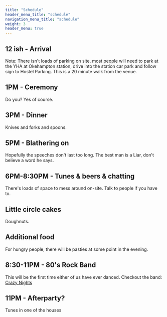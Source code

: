 ```yaml
---
title: "Schedule"
header_menu_title: "schedule"
navigation_menu_title: "schedule"
weight: 3
header_menu: true
---
```


## 12 ish - Arrival
Note: There isn't loads of parking on site, most people will need to park at the YHA at Okehampton station, drive into the station car park and follow sign to Hostel Parking. This is a 20 minute walk from the venue.

## 1PM - Ceremony
Do you? Yes of course.

## 3PM - Dinner
Knives and forks and spoons.

## 5PM - Blathering on
Hopefully the speeches don't last too long. The best man is a Liar, don't believe a word he says.  

## 6PM-8:30PM - Tunes & beers & chatting
There's loads of space to mess around on-site. Talk to people if you have to.

## Little circle cakes
Doughnuts.  

## Additional food
For hungry people, there will be pasties at some point in the evening.

## 8:30-11PM - 80's Rock Band
This will be the first time either of us have ever danced.
Checkout the band: [Crazy Nights](https://www.alivenetwork.com/bandpage.asp?bandname=Crazy+Nights)

## 11PM - Afterparty?
Tunes in one of the houses


